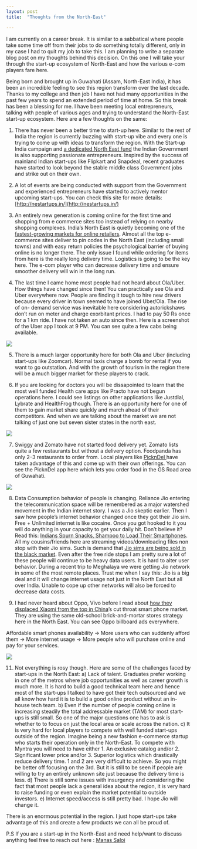 ```yaml
---
layout: post
title:  "Thoughts from the North-East"

---
```


I am currently on a career break. It is similar to a sabbatical where people take some time off from their jobs to do something totally different, only in my case I had to quit my job to take this. I am planning to write a separate blog post on my thoughts behind this decision. On this one I will take your through the start-up ecosystem of North-East and how the various e-com players fare here.

Being born and brought up in Guwahati (Assam, North-East India), it has been an incredible feeling to see this region transform over the last decade. Thanks to my college and then job I have not had many opportunities in the past few years to spend an extended period of time at home. So this break has been a blessing for me. I have been meeting local entrepreneurs, talking with people of various ages and trying to understand the North-East start-up ecosystem. Here are a few thoughts on the same:

1. There has never been a better time to start-up here. Similar to the rest of India the region is currently buzzing with start-up vibe and every one is trying to come up with ideas to transform the region. With the Start-up India campaign and [a dedicated North East fund](https://yourstory.com/2016/08/startups-northeast/) the Indian Government is also supporting passionate entrepreneurs. Inspired by the success of mainland Indian start-ups like Flipkart and Snapdeal, recent graduates have started to look beyond the stable middle class Government jobs and strike out on their own.

1. A lot of events are being conducted with support from the Government and experienced entrepreneurs have started to actively mentor upcoming start-ups. You can check this site for more details: [http://nestartups.in/](http://nestartups.in/)

1. An entirely new generation is coming online for the first time and shopping from e commerce sites too instead of relying on nearby shopping complexes. India’s North East is quietly becoming one of the [fastest-growing markets for online retailers](http://retail.economictimes.indiatimes.com/news/e-commerce/e-tailing/online-retailing-on-the-rise-in-north-east-india/32582545). Almost all the top e-commerce sites deliver to pin codes in the North East (including small towns) and with easy return policies the psychological barrier of buying online is no longer there. The only issue I found while ordering for items from here is the really long delivery time. Logistics is going to be the key here. The e-com player who can decrease delivery time and ensure smoother delivery will win in the long run.

1. The last time I came home most people had not heard about Ola/Uber. How things have changed since then! You can practically see Ola and Uber everywhere now. People are finding it tough to hire new drivers because every driver in town seemed to have joined Uber/Ola. The rise of on- demand service was inevitable here considering autorickshaws don’t run on meter and charge exorbitant prices. I had to pay 50 Rs once for a 1 km ride. I have not taken an auto since then. Here is a screenshot of the Uber app I took at 9 PM. You can see quite a few cabs being available.

![](https://cdn-images-1.medium.com/max/2160/1*AoL1J-KS8-CwF0dkCW6-cQ.png)

5. There is a much larger opportunity here for both Ola and Uber (including start-ups like Zoomcar). Normal taxis charge a bomb for rental if you want to go outstation. And with the growth of tourism in the region there will be a much bigger market for these players to crack.

6. If you are looking for doctors you will be dissapointed to learn that the most well funded Health care apps like Practo have not begun operations here. I could see listings on other applications like Justdial, Lybrate and HealthFrog though. There is an opportunity here for one of them to gain market share quickly and march ahead of their competitors. And when we are talking about the market we are not talking of just one but seven sister states in the north east.

![](https://cdn-images-1.medium.com/max/2160/1*22jbVGo40wopTnoTi4iwZA.png)

7. Swiggy and Zomato have not started food delivery yet. Zomato lists quite a few restaurants but without a delivery option. Foodpanda has only 2–3 restaurants to order from. Local players like [PicknDel ](http://pickndel.in/)have taken advantage of this and come up with their own offerings. You can see the PicknDel app here which lets you order food in the GS Road area of Guwahati.

![](https://cdn-images-1.medium.com/max/2160/1*GZDVlB5F8l12BiT-TyUM-A.png)

8. Data Consumption behavior of people is changing. Reliance Jio entering the telecommunication space will be remembered as a major watershed movement in the Indian internet story. I was a Jio skeptic earlier. Then I saw how people’s internet behavior changed once they got their Jio sim. Free + Unlimited internet is like cocaine. Once you got hooked to it you will do anything in your capacity to get your daily hit. Don’t believe it? Read this: [Indians Spurn Snacks, Shampoo to Load Their Smartphones](http://www.wsj.com/articles/indians-spurn-snacks-shampoo-to-load-their-smartphones-1471163223). All my cousins/friends here are streaming videos/downloading files non stop with their Jio sims. Such is demand that [Jio sims are being sold in the black market](http://timesofindia.indiatimes.com/city/mumbai/Reliance-Jio-sim-being-sold-in-black/articleshow/53999090.cms). Even after the free ride stops I am pretty sure a lot of these people will continue to be heavy data users. It is hard to alter user behavior. During a recent trip to Meghalaya we were getting Jio network in some of the most remote places. Trust me when I say this: Jio is a big deal and it will change internet usage not just in the North East but all over India. Unable to cope up other networks will also be forced to decrease data costs.

9. I had never heard about Oppo, Vivo before I read about [how they displaced Xiaomi from the top in China](http://www.wsj.com/articles/for-chinas-hottest-phone-maker-the-old-ways-work-1470812857)’s cut throat smart phone market. They are using the same old-school brick-and-mortar stores strategy here in the North East. You can see Oppo billboard ads everywhere.

Affordable smart phones availability -> More users who can suddenly afford them -> More internet usage -> More people who will purchase online and pay for your services.

![](https://cdn-images-1.medium.com/max/8320/1*_baJJy2FJPYQJFtT7XHLdw.jpeg)

11. Not everything is rosy though. Here are some of the challenges faced by start-ups in the North East:
a) Lack of talent. Graduates prefer working in one of the metros where job opportunities as well as career growth is much more. It is hard to build a good technical team here and hence most of the start-ups I talked to have got their tech outsourced and we all know how hard it is to build a good online product without an in-house tech team.
b) Even if the number of people coming online is increasing steadily the total addressable market (TAM) for most start-ups is still small. So one of the major questions one has to ask is whether to to focus on just the local area or scale across the nation.
c) It is very hard for local players to compete with well funded start-ups outside of the region. Imagine being a new fashion e-commerce startup who starts their operation only in the North-East. To compete with Myntra you will need to have either 1. An exclusive catalog and/or 2. Significant lower price and/or 3. Superior logistics which drastically reduce delivery time. 1 and 2 are very difficult to achieve. So you might be better off focusing on the 3rd. But it is still to be seen if people are willing to try an entirely unknown site just because the delivery time is less.
d) There is still some issues with insurgency and considering the fact that most people lack a general idea about the region, it is very hard to raise funding or even explain the market potential to outside investors.
e) Internet speed/access is still pretty bad. I hope Jio will change it.

There is an enormous potential in the region. I just hope start-ups take advantage of this and create a few products we can all be proud of.

P.S If you are a start-up in the North-East and need help/want to discuss anything feel free to reach out here : [Manas Saloi](https://in.linkedin.com/in/manassaloi)
